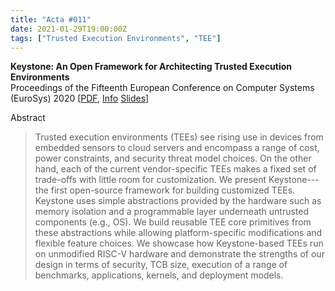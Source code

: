 ```yaml
---
title: "Acta #011"
date: 2021-01-29T19:00:00Z
tags: ["Trusted Execution Environments", "TEE"]
--- 
```


**Keystone: An Open Framework for Architecting Trusted Execution Environments**  
Proceedings of the Fifteenth European Conference on Computer Systems (EuroSys) 2020 [[PDF](https://dl.acm.org/doi/abs/10.1145/3342195.3387532), [Info](https://keystone-enclave.org/) [Slides](https://keystone-enclave.org/open-source-enclaves-workshop/slides/OSEW19_DayeolLee_UCBerkeley.pdf)]

Abstract

> Trusted execution environments (TEEs) see rising use in devices from embedded sensors to cloud servers and encompass a range of cost, power constraints, and security threat model choices. On the other hand, each of the current vendor-specific TEEs makes a fixed set of trade-offs with little room for customization. We present Keystone---the first open-source framework for building customized TEEs. Keystone uses simple abstractions provided by the hardware such as memory isolation and a programmable layer underneath untrusted components (e.g., OS). We build reusable TEE core primitives from these abstractions while allowing platform-specific modifications and flexible feature choices. We showcase how Keystone-based TEEs run on unmodified RISC-V hardware and demonstrate the strengths of our design in terms of security, TCB size, execution of a range of benchmarks, applications, kernels, and deployment models.